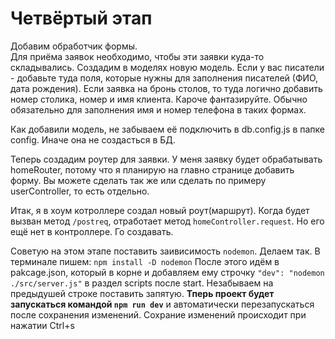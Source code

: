 # Четвёртый этап

Добавим обработчик формы.  
Для приёма заявок необходимо, чтобы эти заявки куда-то складывались.
Создадим в моделях новую модель. Если у вас писатели - добавьте туда поля, 
которые нужны для заполнения писателей (ФИО, дата рождения). 
Если заявка на бронь столов, то туда логично добавить номер столика, номер и имя клиента. 
Кароче фантазируйте. Обычно обязательно для заполнения имя и номер телефона в таких формах.

Как добавили модель, не забываем её подключить в db.config.js в папке config. 
Иначе она не создасться в БД.

Теперь создадим роутер для заявки. У меня заявку будет обрабатывать homeRouter, 
потому что я планирую на главно странице добавить форму. Вы можете сделать так же
или сделать по примеру userController, то есть отдельно.

Итак, я в хоум котроллере создал новый роут(маршрут). Когда будет вызван метод `/postreq`, отработает
метод `homeController.request`. Но его ещё нет в контроллере. Го создавать.

Советую на этом этапе поставить заивисимость `nodemon`. Делаем так. В терминале пишем:
`npm install -D nodemon`
После этого идём в pakcage.json, который в корне и добавляем ему строчку 
`"dev": "nodemon ./src/server.js"` в раздел scripts после start. Незабываем на предыдушей строке
поставить запятую.
<b> Тперь проект будет запускаться командой `npm run dev`</b> и автоматически перезапускаться после 
сохранения изменений. Сохрание изменений происходит при нажатии Ctrl+s


